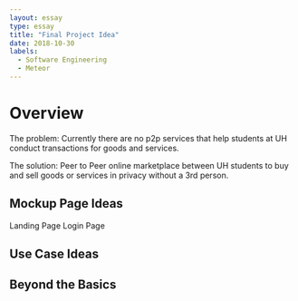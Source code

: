 ```yaml
---
layout: essay
type: essay
title: "Final Project Idea"
date: 2018-10-30
labels:
  - Software Engineering
  - Meteor
---
```



# Overview
The problem: 
Currently there are no p2p services that help students at UH conduct transactions for goods and services. 

The solution: 
Peer to Peer online marketplace between UH students to buy and sell goods or services in privacy without a 3rd person. 



## Mockup Page Ideas
Landing Page
Login Page




## Use Case Ideas 



## Beyond the Basics

